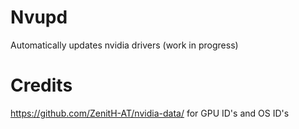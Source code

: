 # Nvupd
Automatically updates nvidia drivers (work in progress)

# Credits
https://github.com/ZenitH-AT/nvidia-data/ for GPU ID's and OS ID's